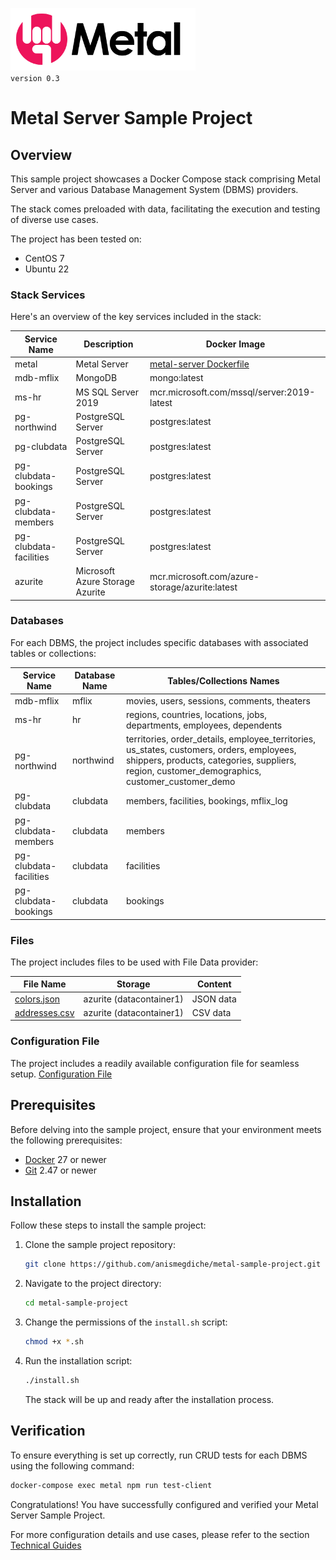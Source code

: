 
<img src="metal-logo.png" style="height: 100px;"/><br><span style="font-size: 1em"> `version 0.3`</span>

# Metal Server Sample Project

## Overview

This sample project showcases a Docker Compose stack comprising Metal Server and various Database Management System (DBMS) providers. 

The stack comes preloaded with data, facilitating the execution and testing of diverse use cases. 

The project has been tested on:

- CentOS 7
- Ubuntu 22

### Stack Services

Here's an overview of the key services included in the stack:

| Service Name           | Description                     | Docker Image                                                                                                               |
| ---------------------- | ------------------------------- | -------------------------------------------------------------------------------------------------------------------------- |
| metal                  | Metal Server                    | [metal-server Dockerfile](https://github.com/anismegdiche/metal-sample-project/blob/master/sample/metal-server/dockerfile) |
| mdb-mflix              | MongoDB                         | mongo:latest                                                                                                               |
| ms-hr                  | MS SQL Server 2019              | mcr.microsoft.com/mssql/server:2019-latest                                                                                 |
| pg-northwind           | PostgreSQL Server               | postgres:latest                                                                                                            |
| pg-clubdata            | PostgreSQL Server               | postgres:latest                                                                                                            |
| pg-clubdata-bookings   | PostgreSQL Server               | postgres:latest                                                                                                            |
| pg-clubdata-members    | PostgreSQL Server               | postgres:latest                                                                                                            |
| pg-clubdata-facilities | PostgreSQL Server               | postgres:latest                                                                                                            |
| azurite                | Microsoft Azure Storage Azurite | mcr.microsoft.com/azure-storage/azurite:latest                                                                             |

### Databases

For each DBMS, the project includes specific databases with associated tables or collections:

| Service Name           | Database Name | Tables/Collections Names                                                                                                                                                                    |
| ---------------------- | ------------- | ------------------------------------------------------------------------------------------------------------------------------------------------------------------------------------------- |
| mdb-mflix              | mflix         | movies, users, sessions, comments, theaters                                                                                                                                                 |
| ms-hr                  | hr            | regions, countries, locations, jobs, departments, employees, dependents                                                                                                                     |
| pg-northwind           | northwind     | territories, order_details, employee_territories, us_states, customers, orders, employees, shippers, products, categories, suppliers, region, customer_demographics, customer_customer_demo |
| pg-clubdata            | clubdata      | members, facilities, bookings, mflix_log                                                                                                                                                    |
| pg-clubdata-members    | clubdata      | members                                                                                                                                                                                     |
| pg-clubdata-facilities | clubdata      | facilities                                                                                                                                                                                  |
| pg-clubdata-bookings   | clubdata      | bookings                                                                                                                                                                                    |

### Files

The project includes files to be used with File Data provider:

| File Name                                                                                                                  | Storage                  | Content   |
| -------------------------------------------------------------------------------------------------------------------------- | ------------------------ | --------- |
| [colors.json](https://github.com/anismegdiche/metal-sample-project/blob/0.2/sample/azurite/datacontainer1/colors.json)                                                                                                            | azurite (datacontainer1) | JSON data |
| [addresses.csv](https://github.com/anismegdiche/metal-sample-project/blob/0.2/sample/azurite/datacontainer1/addresses.csv) | azurite (datacontainer1) | CSV data  |

### Configuration File

The project includes a readily available configuration file for seamless setup.
[Configuration File](https://github.com/anismegdiche/metal-server/blob/main/config/config-sample-docker.yml)


## Prerequisites

Before delving into the sample project, ensure that your environment meets the following prerequisites:

- [Docker](https://www.docker.com/) 27 or newer
- [Git](https://git-scm.com/) 2.47 or newer

## Installation

Follow these steps to install the sample project:

1. Clone the sample project repository:

    ```bash
    git clone https://github.com/anismegdiche/metal-sample-project.git
    ```

2. Navigate to the project directory:

    ```bash
    cd metal-sample-project
    ```

3. Change the permissions of the `install.sh` script:

    ```bash
    chmod +x *.sh
    ```

4. Run the installation script:

    ```bash
    ./install.sh
    ```

    The stack will be up and ready after the installation process.

## Verification

To ensure everything is set up correctly, run CRUD tests for each DBMS using the following command:

```bash
docker-compose exec metal npm run test-client
```

Congratulations! You have successfully configured and verified your Metal Server Sample Project.

For more configuration details and use cases, please refer to the section [Technical Guides](https://metal-docs-sh3b0.kinsta.page/guides/technical-guides.html)